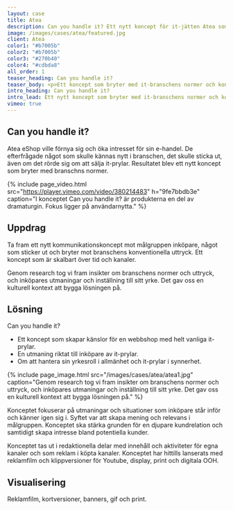 ```yaml
---
layout: case
title: Atea
description: Can you handle it? Ett nytt koncept för it-jätten Atea som bryter med branschens konventioner och bygger relation med målgruppen.
image: /images/cases/atea/featured.jpg
client: Atea
color1: "#b7005b"
color2: "#b7005b"
color3: "#270b40"
color4: "#cdbda8"
all_order: 1
teaser_heading: Can you handle it?
teaser_body: <p>Ett koncept som bryter med it-branschens normer och konventioner</p>
intro_heading: Can you handle it?
intro_lead: Ett nytt koncept som bryter med it-branschens normer och konventioner.
vimeo: true
---
```


## Can you handle it?

Atea eShop ville förnya sig och öka intresset för sin e-handel. De efterfrågade något som skulle kännas nytt i branschen, det skulle sticka ut, även om det rörde sig om att sälja it-prylar. Resultatet blev ett nytt koncept som bryter med branschns normer. 

{%
  include page_video.html
  src="https://player.vimeo.com/video/380214483"
  h="9fe7bbdb3e"
  caption="I konceptet Can you handle it? är produkterna en del av dramaturgin. Fokus ligger på användarnytta."
%}

## Uppdrag

Ta fram ett nytt kommunikationskoncept mot målgruppen inköpare, något som sticker ut och bryter mot branschens konventionella uttryck. Ett koncept som är skalbart över tid och kanaler.

Genom research tog vi fram insikter om branschens normer och uttryck, och inköpares utmaningar och inställning till sitt yrke. Det gav oss en kulturell kontext att bygga lösningen på.

## Lösning

Can you handle it?
- Ett koncept som skapar känslor för en webbshop med helt vanliga it-prylar.
- En utmaning riktat till inköpare av it-prylar.
- Om att hantera sin yrkesroll i allmänhet och it-prylar i synnerhet.


{%
  include page_image.html
  src="/images/cases/atea/atea1.jpg"
  caption="Genom research tog vi fram insikter om branschens normer och uttryck, och inköpares utmaningar och inställning till sitt yrke. Det gav oss en kulturell kontext att bygga lösningen på."
%}

Konceptet fokuserar på utmaningar och situationer som inköpare står inför och känner igen sig i. Syftet var att skapa mening och relevans i målgruppen. Konceptet ska stärka grunden för en djupare kundrelation och samtidigt skapa intresse bland potentiella kunder.

Konceptet tas ut i redaktionella delar med innehåll och aktiviteter för egna kanaler och som reklam i köpta kanaler. Konceptet har hittills lanserats med reklamfilm och klippversioner för Youtube, display, print och digitala OOH.

## Visualisering

Reklamfilm, kortversioner, banners, gif och print.
